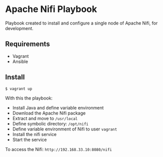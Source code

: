 # Apache Nifi Playbook

Playbook created to install and configure a single node of Apache Nifi, for development.

## Requirements

- Vagrant
- Ansible

## Install

```shell
$ vagrant up
```

With this the playbook:

- Install Java and define variable environment
- Download the Apache Nifi package
- Extract and move to `/usr/local`
- Define symbolic directory: `/opt/nifi`
- Define variable environment of Nifi to user `vagrant`
- Install the nifi service
- Start the service

To access the Nifi: `http://192.168.33.10:8080/nifi`
